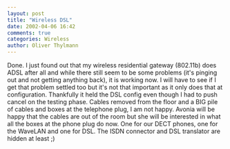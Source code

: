 ```yaml
---
layout: post
title: "Wireless DSL"
date: 2002-04-06 16:42
comments: true
categories: Wireless
author: Oliver Thylmann
---
```



Done. I just found out that my wireless residential gateway (802.11b) does ADSL after all and while there still seem to be some problems (it's pinging out and not getting anything back), it is working now. I will have to see if I get that problem settled too but it's not that important as it only does that at configuration. Thankfully it held the DSL config even though I had to push cancel on the testing phase. Cables removed from the floor and a BIG pile of cables and boxes at the telephone plug, I am not happy. Avonia will be happy that the cables are out of the room but she will be interested in what all the boxes at the phone plug do now. One for our DECT phones, one for the WaveLAN and one for DSL. The ISDN connector and DSL translator are hidden at least ;)


